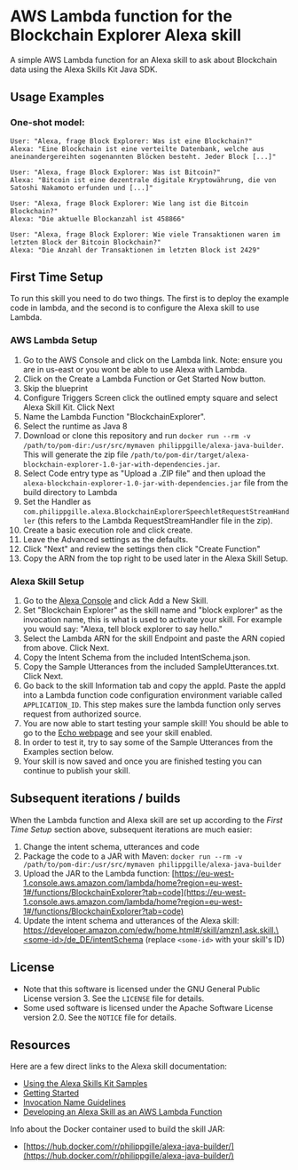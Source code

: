 AWS Lambda function for the **Blockchain Explorer** Alexa skill
==========================================================

A simple AWS Lambda function for an Alexa skill to ask about Blockchain data using the Alexa Skills Kit Java SDK.

Usage Examples
-------------

### One-shot model:

```
User: "Alexa, frage Block Explorer: Was ist eine Blockchain?"
Alexa: "Eine Blockchain ist eine verteilte Datenbank, welche aus aneinandergereihten sogenannten Blöcken besteht. Jeder Block [...]"

User: "Alexa, frage Block Explorer: Was ist Bitcoin?"
Alexa: "Bitcoin ist eine dezentrale digitale Kryptowährung, die von Satoshi Nakamoto erfunden und [...]"

User: "Alexa, frage Block Explorer: Wie lang ist die Bitcoin Blockchain?"
Alexa: "Die aktuelle Blockanzahl ist 458866"

User: "Alexa, frage Block Explorer: Wie viele Transaktionen waren im letzten Block der Bitcoin Blockchain?"
Alexa: "Die Anzahl der Transaktionen im letzten Block ist 2429"
```

First Time Setup
----------------

To run this skill you need to do two things. The first is to deploy the example code in lambda, and the second is to configure the Alexa skill to use Lambda.

### AWS Lambda Setup

1. Go to the AWS Console and click on the Lambda link. Note: ensure you are in us-east or you wont be able to use Alexa with Lambda.
2. Click on the Create a Lambda Function or Get Started Now button.
3. Skip the blueprint
4. Configure Triggers Screen click the outlined empty square and select Alexa Skill Kit.  Click Next
5. Name the Lambda Function "BlockchainExplorer".
6. Select the runtime as Java 8
7. Download or clone this repository and run `docker run --rm -v /path/to/pom-dir:/usr/src/mymaven philippgille/alexa-java-builder`. This will generate the zip file `/path/to/pom-dir/target/alexa-blockchain-explorer-1.0-jar-with-dependencies.jar`.
8. Select Code entry type as "Upload a .ZIP file" and then upload the `alexa-blockchain-explorer-1.0-jar-with-dependencies.jar` file from the build directory to Lambda
9. Set the Handler as `com.philippgille.alexa.BlockchainExplorerSpeechletRequestStreamHandler` (this refers to the Lambda RequestStreamHandler file in the zip).
10. Create a basic execution role and click create.
11. Leave the Advanced settings as the defaults.
12. Click "Next" and review the settings then click "Create Function"
13. Copy the ARN from the top right to be used later in the Alexa Skill Setup.

### Alexa Skill Setup

1. Go to the [Alexa Console](https://developer.amazon.com/edw/home.html) and click Add a New Skill.
2. Set "Blockchain Explorer" as the skill name and "block explorer" as the invocation name, this is what is used to activate your skill. For example you would say: "Alexa, tell block explorer to say hello."
3. Select the Lambda ARN for the skill Endpoint and paste the ARN copied from above. Click Next.
4. Copy the Intent Schema from the included IntentSchema.json.
5. Copy the Sample Utterances from the included SampleUtterances.txt. Click Next.
6. Go back to the skill Information tab and copy the appId. Paste the appId into a Lambda function code configuration environment variable called `APPLICATION_ID`. This step makes sure the lambda function only serves request from authorized source.
7. You are now able to start testing your sample skill! You should be able to go to the [Echo webpage](http://echo.amazon.com/#skills) and see your skill enabled.
8. In order to test it, try to say some of the Sample Utterances from the Examples section below.
9. Your skill is now saved and once you are finished testing you can continue to publish your skill.

Subsequent iterations / builds
------------------------------

When the Lambda function and Alexa skill are set up according to the *First Time Setup* section above, subsequent iterations are much easier:

1. Change the intent schema, utterances and code
2. Package the code to a JAR with Maven: `docker run --rm -v /path/to/pom-dir:/usr/src/mymaven philippgille/alexa-java-builder`
3. Upload the JAR to the Lambda function: [https://eu-west-1.console.aws.amazon.com/lambda/home?region=eu-west-1#/functions/BlockchainExplorer?tab=code](https://eu-west-1.console.aws.amazon.com/lambda/home?region=eu-west-1#/functions/BlockchainExplorer?tab=code)
4. Update the intent schema and utterances of the Alexa skill: [https://developer.amazon.com/edw/home.html#/skill/amzn1.ask.skill.\<some-id\>/de_DE/intentSchema](https://developer.amazon.com/edw/home.html#/skill/amzn1.ask.skill.\<some-id\>/de_DE/intentSchema) (replace `<some-id>` with your skill's ID)

License
-------

- Note that this software is licensed under the GNU General Public License version 3. See the `LICENSE` file for details.
- Some used software is licensed under the Apache Software License version 2.0. See the `NOTICE` file for details.

Resources
--------

Here are a few direct links to the Alexa skill documentation:

- [Using the Alexa Skills Kit Samples](https://developer.amazon.com/public/solutions/alexa/alexa-skills-kit/docs/using-the-alexa-skills-kit-samples)
- [Getting Started](https://developer.amazon.com/appsandservices/solutions/alexa/alexa-skills-kit/getting-started-guide)
- [Invocation Name Guidelines](https://developer.amazon.com/public/solutions/alexa/alexa-skills-kit/docs/choosing-the-invocation-name-for-an-alexa-skill)
- [Developing an Alexa Skill as an AWS Lambda Function](https://developer.amazon.com/appsandservices/solutions/alexa/alexa-skills-kit/docs/developing-an-alexa-skill-as-a-lambda-function)

Info about the Docker container used to build the skill JAR:

- [https://hub.docker.com/r/philippgille/alexa-java-builder/](https://hub.docker.com/r/philippgille/alexa-java-builder/)